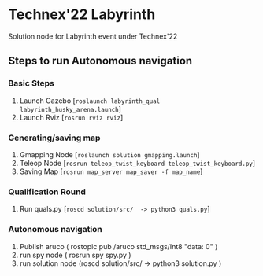 # Technex'22 Labyrinth

Solution node for Labyrinth event under Technex'22

## Steps to run Autonomous navigation

### Basic Steps

1. Launch Gazebo  [`roslaunch labyrinth_qual labyrinth_husky_arena.launch`]
2. Launch Rviz  [`rosrun rviz rviz`]


### Generating/saving map

1. Gmapping Node  [`roslaunch solution gmapping.launch`]
3. Teleop Node  [`rosrun teleop_twist_keyboard teleop_twist_keyboard.py`]
2. Saving Map  [`rosrun map_server map_saver -f map_name`]


### Qualification Round

1. Run quals.py  [`roscd solution/src/  -> python3 quals.py`]


### Autonomous navigation

1. Publish aruco ( rostopic pub /aruco std_msgs/Int8 "data: 0" )
2. run spy node ( rosrun spy spy.py )
3. run solution node (roscd solution/src/ -> python3 solution.py )